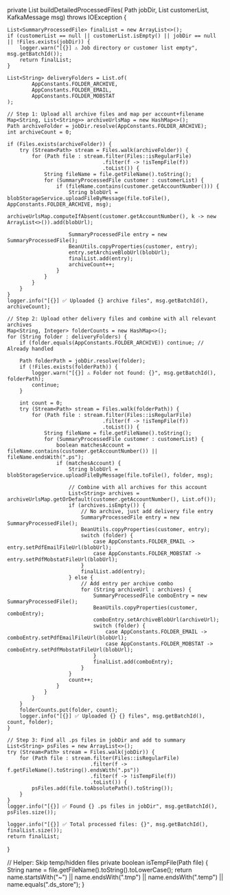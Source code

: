 private List<SummaryProcessedFile> buildDetailedProcessedFiles(
        Path jobDir,
        List<SummaryProcessedFile> customerList,
        KafkaMessage msg) throws IOException {

    List<SummaryProcessedFile> finalList = new ArrayList<>();
    if (customerList == null || customerList.isEmpty() || jobDir == null || !Files.exists(jobDir)) {
        logger.warn("[{}] ⚠️ Job directory or customer list empty", msg.getBatchId());
        return finalList;
    }

    List<String> deliveryFolders = List.of(
            AppConstants.FOLDER_ARCHIVE,
            AppConstants.FOLDER_EMAIL,
            AppConstants.FOLDER_MOBSTAT
    );

    // Step 1: Upload all archive files and map per account+filename
    Map<String, List<String>> archiveUrlsMap = new HashMap<>();
    Path archiveFolder = jobDir.resolve(AppConstants.FOLDER_ARCHIVE);
    int archiveCount = 0;

    if (Files.exists(archiveFolder)) {
        try (Stream<Path> stream = Files.walk(archiveFolder)) {
            for (Path file : stream.filter(Files::isRegularFile)
                                   .filter(f -> !isTempFile(f))
                                   .toList()) {
                String fileName = file.getFileName().toString();
                for (SummaryProcessedFile customer : customerList) {
                    if (fileName.contains(customer.getAccountNumber())) {
                        String blobUrl = blobStorageService.uploadFileByMessage(file.toFile(), AppConstants.FOLDER_ARCHIVE, msg);
                        archiveUrlsMap.computeIfAbsent(customer.getAccountNumber(), k -> new ArrayList<>()).add(blobUrl);

                        SummaryProcessedFile entry = new SummaryProcessedFile();
                        BeanUtils.copyProperties(customer, entry);
                        entry.setArchiveBlobUrl(blobUrl);
                        finalList.add(entry);
                        archiveCount++;
                    }
                }
            }
        }
    }
    logger.info("[{}] ✅ Uploaded {} archive files", msg.getBatchId(), archiveCount);

    // Step 2: Upload other delivery files and combine with all relevant archives
    Map<String, Integer> folderCounts = new HashMap<>();
    for (String folder : deliveryFolders) {
        if (folder.equals(AppConstants.FOLDER_ARCHIVE)) continue; // Already handled

        Path folderPath = jobDir.resolve(folder);
        if (!Files.exists(folderPath)) {
            logger.warn("[{}] ⚠️ Folder not found: {}", msg.getBatchId(), folderPath);
            continue;
        }

        int count = 0;
        try (Stream<Path> stream = Files.walk(folderPath)) {
            for (Path file : stream.filter(Files::isRegularFile)
                                   .filter(f -> !isTempFile(f))
                                   .toList()) {
                String fileName = file.getFileName().toString();
                for (SummaryProcessedFile customer : customerList) {
                    boolean matchesAccount = fileName.contains(customer.getAccountNumber()) || fileName.endsWith(".ps");
                    if (matchesAccount) {
                        String blobUrl = blobStorageService.uploadFileByMessage(file.toFile(), folder, msg);

                        // Combine with all archives for this account
                        List<String> archives = archiveUrlsMap.getOrDefault(customer.getAccountNumber(), List.of());
                        if (archives.isEmpty()) {
                            // No archive, just add delivery file entry
                            SummaryProcessedFile entry = new SummaryProcessedFile();
                            BeanUtils.copyProperties(customer, entry);
                            switch (folder) {
                                case AppConstants.FOLDER_EMAIL -> entry.setPdfEmailFileUrl(blobUrl);
                                case AppConstants.FOLDER_MOBSTAT -> entry.setPdfMobstatFileUrl(blobUrl);
                            }
                            finalList.add(entry);
                        } else {
                            // Add entry per archive combo
                            for (String archiveUrl : archives) {
                                SummaryProcessedFile comboEntry = new SummaryProcessedFile();
                                BeanUtils.copyProperties(customer, comboEntry);
                                comboEntry.setArchiveBlobUrl(archiveUrl);
                                switch (folder) {
                                    case AppConstants.FOLDER_EMAIL -> comboEntry.setPdfEmailFileUrl(blobUrl);
                                    case AppConstants.FOLDER_MOBSTAT -> comboEntry.setPdfMobstatFileUrl(blobUrl);
                                }
                                finalList.add(comboEntry);
                            }
                        }
                        count++;
                    }
                }
            }
        }
        folderCounts.put(folder, count);
        logger.info("[{}] ✅ Uploaded {} {} files", msg.getBatchId(), count, folder);
    }

    // Step 3: Find all .ps files in jobDir and add to summary
    List<String> psFiles = new ArrayList<>();
    try (Stream<Path> stream = Files.walk(jobDir)) {
        for (Path file : stream.filter(Files::isRegularFile)
                               .filter(f -> f.getFileName().toString().endsWith(".ps"))
                               .filter(f -> !isTempFile(f))
                               .toList()) {
            psFiles.add(file.toAbsolutePath().toString());
        }
    }
    logger.info("[{}] ✅ Found {} .ps files in jobDir", msg.getBatchId(), psFiles.size());

    logger.info("[{}] ✅ Total processed files: {}", msg.getBatchId(), finalList.size());
    return finalList;
}

// Helper: Skip temp/hidden files
private boolean isTempFile(Path file) {
    String name = file.getFileName().toString().toLowerCase();
    return name.startsWith("~") || name.endsWith(".tmp") || name.endsWith(".temp") || name.equals(".ds_store");
}

